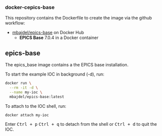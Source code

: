 ### docker-cepics-base


This repository contains the Dockerfile to create the image via the github workflow:

* [mbajdel/epics-base](https://hub.docker.com/repository/docker/mbajdel/epics-base) on Docker Hub
    * **EPICS Base** 7.0.4 in a Docker container

## epics-base

The epics\_base image contains a the EPICS base installation.

To start the example IOC in background (-d), run:

```bash
docker run \
  --rm -it -d \
  --name my-ioc \
  mbajdel/epics-base:latest
```

To attach to the IOC shell, run:

    docker attach my-ioc

Enter <kbd>Ctrl + p</kbd> <kbd>Ctrl + q</kbd> to detach from the shell or <kbd>Ctrl + d</kbd> to quit the IOC.


